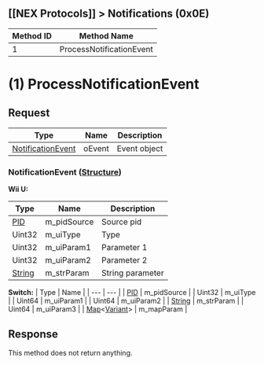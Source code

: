 ## [[NEX Protocols]] > Notifications (0x0E)

| Method ID | Method Name |
| --- | --- |
| 1 | ProcessNotificationEvent |

# (1) ProcessNotificationEvent
## Request
| Type | Name | Description |
| --- | --- | --- |
| [NotificationEvent](#notificationevent) | oEvent | Event object |

### NotificationEvent ([Structure])
**Wii U:**

| Type | Name | Description 
| --- | --- | --- |
| [PID] | m_pidSource | Source pid |
| Uint32 | m_uiType | Type |
| Uint32 | m_uiParam1 | Parameter 1 |
| Uint32 | m_uiParam2 | Parameter 2 |
| [String] | m_strParam | String parameter |

**Switch:**
| Type | Name |
| --- | --- |
| [PID] | m_pidSource |
| Uint32 | m_uiType |
| Uint64 | m_uiParam1 |
| Uint64 | m_uiParam2 |
| [String] | m_strParam |
| Uint64 | m_uiParam3 |
| [Map]&lt;[Variant]&gt; | m_mapParam |

## Response
This method does not return anything.

[PID]: NEX-Common-Types#pid
[String]: NEX-Common-Types#string
[Structure]: NEX-Common-Types#structure
[Map]: NEX-Common-Types#map
[Variant]: NEX-Common-Types#variant